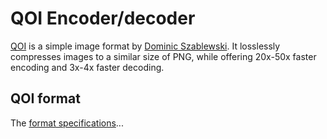 # QOI Encoder/decoder

[QOI](https://qoiformat.org/) is a simple image format by [Dominic Szablewski](https://github.com/phoboslab). It losslessly compresses images to a similar size of PNG, while offering 20x-50x faster encoding and 3x-4x faster decoding. 

## QOI format
The [format specifications](https://phoboslab.org/log/2021/11/qoi-fast-lossless-image-compression)...